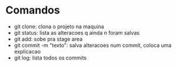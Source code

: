 # Comandos
- git clone: clona o projeto na maquina
- git status: lista as alteracoes q ainda n foram salvas
- git add: sobe pra stage area
- git commit -m "texto": salva alteracoes num commit, coloca uma explicacao
- git log: lista todos os commits